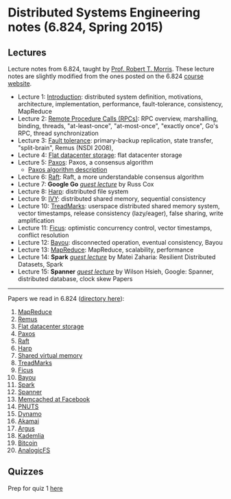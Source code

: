 Distributed Systems Engineering notes (6.824, Spring 2015)
==========================================================

Lectures
--------

Lecture notes from 6.824, taught by [Prof. Robert T. Morris](http://pdos.csail.mit.edu/rtm/). These lecture notes are slightly modified from the ones posted on the 6.824 [course website](http://nil.csail.mit.edu/6.824/2015/schedule.html).

 * Lecture 1: [Introduction](l01-intro.html): distributed system definition, motivations, architecture, implementation, performance, fault-tolerance, consistency, MapReduce 
 * Lecture 2: [Remote Procedure Calls (RPCs)](l02-rpc.html): RPC overview, marshalling, binding, threads, "at-least-once", "at-most-once", "exactly once", Go's RPC, thread synchronization
 * Lecture 3: [Fault tolerance](l03-fault-tolerance.html): primary-backup replication, state transfer, "split-brain", Remus (NSDI 2008),  
 * Lecture 4: [Flat datacenter storage](l04-more-primary-backup.html): flat datacenter storage
 * Lecture 5: [Paxos](l05-paxos.html): Paxos, a consensus algorithm
    + [Paxos algorithm description](paxos-algorithm.html)
 * Lecture 6: [Raft](l06-raft.html): Raft, a more understandable consensus algorithm
 * Lecture 7: **Google Go** [_guest lecture_](l07-go.html) by Russ Cox
 * Lecture 8: [Harp](l08-harp.html): distributed file system
 * Lecture 9: [IVY](l09-dist-comp-seq-consistency.html): distributed shared memory, sequential consistency
 * Lecture 10: [TreadMarks](l10-treadmarks.html): userspace distributed shared memory system, vector timestamps, release consistency (lazy/eager), false sharing, write amplification
 * Lecture 11: [Ficus](l11-ficus.html): optimistic concurrency control, vector timestamps, conflict resolution
 * Lecture 12: [Bayou](l12-bayou.html): disconnected operation, eventual consistency, Bayou
 * Lecture 13: [MapReduce](l13-mapreduce.html): MapReduce, scalability, performance
 * Lecture 14: **Spark** [_guest lecture_](l14-spark.html) by Matei Zaharia: Resilient Distributed Datasets, Spark
 * Lecture 15: **Spanner** [_guest lecture_](l15-spanner.html) by Wilson Hsieh, Google: Spanner, distributed database, clock skew
Papers
------

Papers we read in 6.824 ([directory here](papers/)):

 1. [MapReduce](papers/mapreduce.pdf)
 2. [Remus](papers/remus.pdf)
 3. [Flat datacenter storage](papers/fds.pdf)
 4. [Paxos](papers/paxos-simple.pdf)
 5. [Raft](papers/raft-atc14.pdf)
 6. [Harp](papers/bliskov-harp.pdf)
 7. [Shared virtual memory](papers/li-dsm.pdf)
 8. [TreadMarks](papers/keleher-treadmarks.pdf)
 9. [Ficus](papers/ficus.pdf)
 10. [Bayou](papers/bayou-conflicts.pdf)
 11. [Spark](papers/zaharia-spark.pdf)
 12. [Spanner](papers/spanner.pdf)
 13. [Memcached at Facebook](papers/memcache-fb.pdf)
 14. [PNUTS](papers/cooper-pnuts.pdf)
 15. [Dynamo](papers/dynamo.pdf)
 16. [Akamai](papers/akamai.pdf)
 17. [Argus](papers/argus88.pdf)
 18. [Kademlia](papers/kademlia.pdf)
 19. [Bitcoin](papers/bitcoin.pdf)
 20. [AnalogicFS](papers/katabi-analogicfs.pdf)

Quizzes
-------

Prep for quiz 1 [here](exams/quiz1/quiz1.html)
